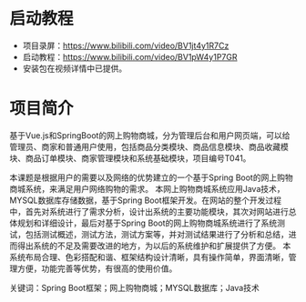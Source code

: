 # 启动教程

- 项目录屏：https://www.bilibili.com/video/BV1jt4y1R7Cz
- 启动教程：https://www.bilibili.com/video/BV1pW4y1P7GR
- 安装包在视频详情中已提供。


# 项目简介
基于Vue.js和SpringBoot的网上购物商城，分为管理后台和用户网页端，可以给管理员、商家和普通用户使用，包括商品分类模块、商品信息模块、商品收藏模块、商品订单模块、商家管理模块和系统基础模块，项目编号T041。

本课题是根据用户的需要以及网络的优势建立的一个基于Spring Boot的网上购物商城系统，来满足用户网络购物的需求。
本网上购物商城系统应用Java技术，MYSQL数据库存储数据，基于Spring Boot框架开发。在网站的整个开发过程中，首先对系统进行了需求分析，设计出系统的主要功能模块，其次对网站进行总体规划和详细设计，最后对基于Spring Boot的网上购物商城系统进行了系统测试，包括测试概述，测试方法，测试方案等，并对测试结果进行了分析和总结，进而得出系统的不足及需要改进的地方，为以后的系统维护和扩展提供了方便。
本系统布局合理、色彩搭配和谐、框架结构设计清晰，具有操作简单，界面清晰，管理方便，功能完善等优势，有很高的使用价值。

关键词：Spring Boot框架；网上购物商城；MYSQL数据库；Java技术

